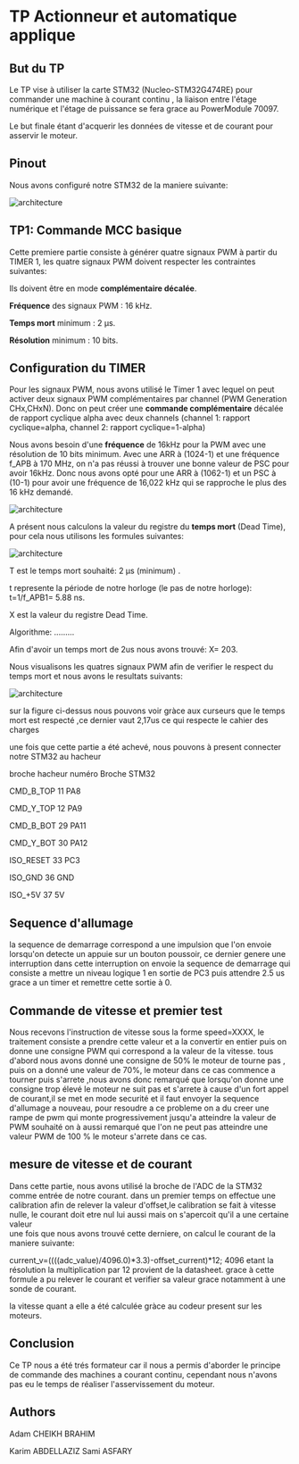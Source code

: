 # TP Actionneur et automatique applique


## But du TP 
Le TP vise à utiliser la carte STM32 (Nucleo-STM32G474RE) pour commander une machine à courant continu , la liaison entre l'étage numérique et l'étage de puissance se fera grace au PowerModule 70097.

Le but finale étant d'acquerir les données de vitesse et de courant pour asservir le moteur.

## Pinout
Nous avons configuré notre STM32 de la maniere suivante: 

![architecture](https://github.com/CBAdamENSEA/TP-Actionneur-et-Automatique/blob/master/images/Pinout.PNG)

## TP1: Commande MCC basique

Cette premiere partie consiste à générer quatre signaux PWM à partir du TIMER 1, les quatre signaux PWM doivent respecter les contraintes suivantes:

Ils doivent être en mode **complémentaire décalée**.

**Fréquence** des signaux PWM : 16 kHz.

**Temps mort** minimum : 2 µs.

**Résolution** minimum : 10 bits.



## Configuration du TIMER

Pour les signaux PWM, nous avons utilisé le Timer 1 avec lequel on peut activer deux signaux PWM complémentaires par channel 
(PWM Generation CHx,CHxN). 
Donc on peut créer une **commande complémentaire** décalée de rapport cyclique alpha avec deux channels 
(channel 1: rapport cyclique=alpha, channel 2: rapport cyclique=1-alpha)

Nous avons besoin d'une **fréquence** de 16kHz pour la PWM avec une résolution de 10 bits minimum. 
Avec une ARR à (1024-1) et une fréquence f_APB à 170 MHz, on n'a pas réussi à trouver une bonne valeur de PSC pour avoir 16kHz.
Donc nous avons opté pour une ARR à (1062-1) et un PSC à (10-1) pour avoir une fréquence de 16,022 kHz qui se rapproche le plus des 16 kHz demandé.


![architecture](https://github.com/CBAdamENSEA/TP-Actionneur-et-Automatique/blob/master/images/Configuration_timer.png)


A présent nous calculons la valeur du registre du **temps mort** (Dead Time), pour cela nous utilisons les formules suivantes: 

![architecture](https://github.com/CBAdamENSEA/TP-Actionneur-et-Automatique/blob/master/images/temps_mort.png)

T est le temps mort souhaité: 2 µs (minimum) .

t represente la période de notre horloge (le pas de notre horloge): t=1/f_APB1= 5.88 ns.

X est la valeur du registre Dead Time.

Algorithme: .........

Afin d'avoir un temps mort de 2us nous avons trouvé: X= 203. 

Nous visualisons les quatres signaux PWM afin de verifier le respect du temps mort et nous avons le resultats suivants: 

![architecture](https://github.com/CBAdamENSEA/TP-Actionneur-et-Automatique/blob/master/images/dead_time.png)

sur la figure ci-dessus nous pouvons voir gràce aux curseurs que le temps mort est respecté ,ce dernier vaut 2,17us ce qui respecte le cahier des charges 

une fois que cette partie a été achevé, nous pouvons à present connecter notre STM32 au hacheur 

broche hacheur		numéro		Broche STM32

CMD_B_TOP			11			PA8

CMD_Y_TOP			12			PA9

CMD_B_BOT			29			PA11

CMD_Y_BOT			30			PA12

ISO_RESET			33			PC3

ISO_GND				36			GND

ISO_+5V				37			5V

## Sequence d'allumage 
la sequence de demarrage correspond a une impulsion que l'on envoie lorsqu'on detecte un appuie sur un bouton poussoir, ce dernier genere une interruption 
dans cette interruption on envoie la sequence de demarrage qui consiste a mettre un niveau logique 1 en sortie de PC3 puis attendre 2.5 us grace a un timer et remettre cette sortie à 0. 


## Commande de vitesse et premier test
Nous recevons l'instruction de vitesse sous la forme speed=XXXX, le traitement consiste a prendre cette valeur et a la convertir en entier puis on donne une
consigne PWM qui correspond a la valeur de la vitesse. tous d'abord nous avons donné une consigne de 50% le moteur de tourne pas , puis on a donné une valeur de 70%,
le moteur dans ce cas commence a tourner puis s'arrete ,nous avons donc remarqué que lorsqu'on donne une consigne trop élevé le moteur ne suit pas et s'arrete à 
cause d'un fort appel de courant,il se met en mode securité et il faut envoyer la sequence d'allumage a nouveau, pour resoudre a ce probleme on a du creer une rampe de pwm qui monte progressivement jusqu'a atteindre la valeur de PWM souhaité 
on à aussi remarqué que l'on ne peut pas atteindre une valeur PWM de 100 % le moteur s'arrete dans ce cas. 

## mesure de vitesse et de courant 

Dans cette partie, nous avons utilisé la broche de l'ADC de la STM32 comme entrée de notre courant. 
dans un premier temps on effectue une calibration afin de relever la valeur d'offset,le calibration se fait à vitesse nulle, le courant doit etre nul lui aussi mais on s'apercoit qu'il a une certaine valeur  
une fois que nous avons trouvé cette derniere, on calcul le courant de la maniere suivante: 

current_v=((((adc_value)/4096.0)*3.3)-offset_current)*12;
4096 etant la résolution 
la multiplication par 12 provient de la datasheet. 
grace à cette formule a pu relever le courant et verifier sa valeur grace notamment à une sonde de courant. 

la vitesse quant a elle a été calculée gràce au codeur present sur les moteurs.

## Conclusion 

Ce TP nous a été trés formateur car il nous a permis d'aborder le principe de commande des machines a courant continu, cependant nous n'avons pas eu le temps de réaliser l'asservissement du moteur. 








## Authors

Adam CHEIKH BRAHIM

Karim ABDELLAZIZ
Sami ASFARY
	